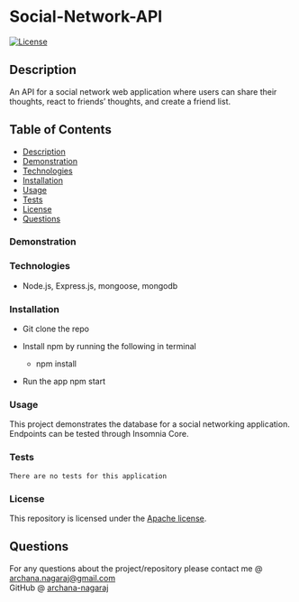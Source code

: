 # Social-Network-API

[![License](https://img.shields.io/badge/License-Apache%202.0-blue.svg)](https://opensource.org/licenses/Apache-2.0)


## Description

An API for a social network web application where users can share their thoughts, react to friends’ thoughts, and create a friend list.

## Table of Contents

* [Description](#description)
* [Demonstration](#demonstartion)
* [Technologies](#technologies)
* [Installation](#installation)
* [Usage](#usage)
* [Tests](#tests)
* [License](#license)
* [Questions](#questions)


### Demonstration 



### Technologies

* Node.js, Express.js, mongoose, mongodb


### Installation

* Git clone the repo 

* Install npm by running the following in terminal
    - npm install

* Run the app
    npm start

### Usage
This project demonstrates the database for a social networking application. Endpoints can be tested through Insomnia Core.

### Tests
    There are no tests for this application

### License

This repository is licensed under the [Apache license](./LICENSE).


## Questions

For any questions about the project/repository please contact me @ [archana.nagaraj@gmail.com](mailto:archana.nagaraj@gmail.com) </br>
GitHub @ [archana-nagaraj](https://github.com/archana-nagaraj) 